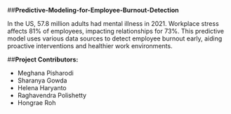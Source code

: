 ##**Predictive-Modeling-for-Employee-Burnout-Detection**

In the US, 57.8 million adults had mental illness in 2021. Workplace stress affects 81% of employees, impacting relationships for 73%. This predictive model uses various data sources to detect employee burnout early, aiding proactive interventions and healthier work environments.

##**Project Contributors:**

- Meghana Pisharodi
- Sharanya Gowda
- Helena Haryanto
- Raghavendra Polishetty
- Hongrae Roh
